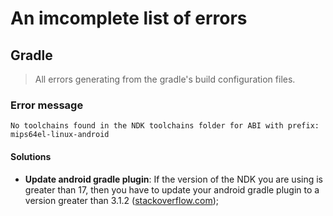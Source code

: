 # An imcomplete list of errors

## Gradle

> All errors generating from the gradle's build configuration files.

### Error message

```
No toolchains found in the NDK toolchains folder for ABI with prefix: mips64el-linux-android
```

#### Solutions

- **Update android gradle plugin**: If the version of the NDK you are using is
  greater than 17, then you have to update your android gradle plugin to a
version greater than 3.1.2
([stackoverflow.com](https://stackoverflow.com/a/52402004/9942979));
